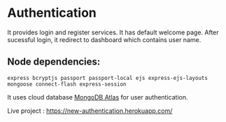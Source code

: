 # Authentication
It provides login and register services. It has default welcome page.
After sucessful login, it redirect to dashboard which contains user name.

## Node dependencies:
```
express bcryptjs passport passport-local ejs express-ejs-layouts mongoose connect-flash express-session
```

It uses cloud database [MongoDB Atlas](https://www.mongodb.com/cloud/atlas) for user authentication.

Live project : https://new-authentication.herokuapp.com/
